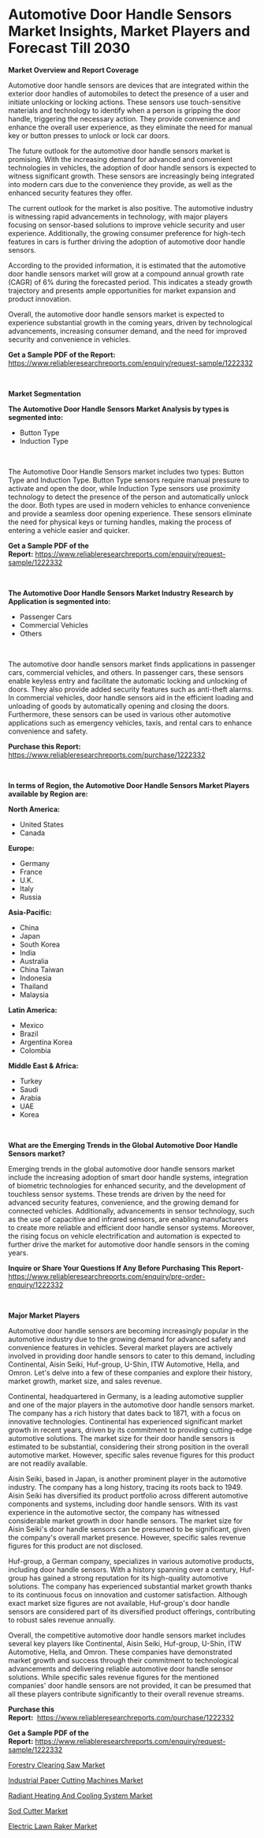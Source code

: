 <p><h1>Automotive Door Handle Sensors Market Insights, Market Players and Forecast Till 2030</h1></p><p><strong>Market Overview and Report Coverage</strong></p>
<p><p>Automotive door handle sensors are devices that are integrated within the exterior door handles of automobiles to detect the presence of a user and initiate unlocking or locking actions. These sensors use touch-sensitive materials and technology to identify when a person is gripping the door handle, triggering the necessary action. They provide convenience and enhance the overall user experience, as they eliminate the need for manual key or button presses to unlock or lock car doors.</p><p>The future outlook for the automotive door handle sensors market is promising. With the increasing demand for advanced and convenient technologies in vehicles, the adoption of door handle sensors is expected to witness significant growth. These sensors are increasingly being integrated into modern cars due to the convenience they provide, as well as the enhanced security features they offer.</p><p>The current outlook for the market is also positive. The automotive industry is witnessing rapid advancements in technology, with major players focusing on sensor-based solutions to improve vehicle security and user experience. Additionally, the growing consumer preference for high-tech features in cars is further driving the adoption of automotive door handle sensors.</p><p>According to the provided information, it is estimated that the automotive door handle sensors market will grow at a compound annual growth rate (CAGR) of 6% during the forecasted period. This indicates a steady growth trajectory and presents ample opportunities for market expansion and product innovation.</p><p>Overall, the automotive door handle sensors market is expected to experience substantial growth in the coming years, driven by technological advancements, increasing consumer demand, and the need for improved security and convenience in vehicles.</p></p>
<p><strong>Get a Sample PDF of the Report:</strong> <a href="https://www.reliableresearchreports.com/enquiry/request-sample/1222332">https://www.reliableresearchreports.com/enquiry/request-sample/1222332</a></p>
<p>&nbsp;</p>
<p><strong>Market Segmentation</strong></p>
<p><strong>The Automotive Door Handle Sensors Market Analysis by types is segmented into:</strong></p>
<p><ul><li>Button Type</li><li>Induction Type</li></ul></p>
<p>&nbsp;</p>
<p><p>The Automotive Door Handle Sensors market includes two types: Button Type and Induction Type. Button Type sensors require manual pressure to activate and open the door, while Induction Type sensors use proximity technology to detect the presence of the person and automatically unlock the door. Both types are used in modern vehicles to enhance convenience and provide a seamless door opening experience. These sensors eliminate the need for physical keys or turning handles, making the process of entering a vehicle easier and quicker.</p></p>
<p><strong>Get a Sample PDF of the Report:</strong>&nbsp;<a href="https://www.reliableresearchreports.com/enquiry/request-sample/1222332">https://www.reliableresearchreports.com/enquiry/request-sample/1222332</a></p>
<p>&nbsp;</p>
<p><strong>The Automotive Door Handle Sensors Market Industry Research by Application is segmented into:</strong></p>
<p><ul><li>Passenger Cars</li><li>Commercial Vehicles</li><li>Others</li></ul></p>
<p>&nbsp;</p>
<p><p>The automotive door handle sensors market finds applications in passenger cars, commercial vehicles, and others. In passenger cars, these sensors enable keyless entry and facilitate the automatic locking and unlocking of doors. They also provide added security features such as anti-theft alarms. In commercial vehicles, door handle sensors aid in the efficient loading and unloading of goods by automatically opening and closing the doors. Furthermore, these sensors can be used in various other automotive applications such as emergency vehicles, taxis, and rental cars to enhance convenience and safety.</p></p>
<p><strong>Purchase this Report:</strong>&nbsp; <a href="https://www.reliableresearchreports.com/purchase/1222332">https://www.reliableresearchreports.com/purchase/1222332</a></p>
<p>&nbsp;</p>
<p><strong>In terms of Region, the Automotive Door Handle Sensors Market Players available by Region are:</strong></p>
<p>
    <p> <strong> North America: </strong>
        <ul>
            <li>United States</li>
            <li>Canada</li>
        </ul>
        </p> 
    <p> <strong> Europe: </strong>
        <ul>
            <li>Germany</li>
            <li>France</li>
            <li>U.K.</li>
            <li>Italy</li>
            <li>Russia</li>
        </ul>
        </p> 
    <p> <strong> Asia-Pacific: </strong>
        <ul>
            <li>China</li>
            <li>Japan</li>
            <li>South Korea</li>
            <li>India</li>
            <li>Australia</li>
            <li>China Taiwan</li>
            <li>Indonesia</li>
            <li>Thailand</li>
            <li>Malaysia</li>
        </ul>
        </p> 
    <p> <strong> Latin America: </strong>
        <ul>
            <li>Mexico</li>
            <li>Brazil</li>
            <li>Argentina Korea</li>
            <li>Colombia</li>
        </ul>
        </p> 
    <p> <strong> Middle East & Africa: </strong>
        <ul>
            <li>Turkey</li>
            <li>Saudi</li>
            <li>Arabia</li>
            <li>UAE</li>
            <li>Korea</li>
        </ul>
    </p>
    </p>
<p>&nbsp;</p>
<p><strong>What are the Emerging Trends in the Global Automotive Door Handle Sensors market?</strong></p>
<p><p>Emerging trends in the global automotive door handle sensors market include the increasing adoption of smart door handle systems, integration of biometric technologies for enhanced security, and the development of touchless sensor systems. These trends are driven by the need for advanced security features, convenience, and the growing demand for connected vehicles. Additionally, advancements in sensor technology, such as the use of capacitive and infrared sensors, are enabling manufacturers to create more reliable and efficient door handle sensor systems. Moreover, the rising focus on vehicle electrification and automation is expected to further drive the market for automotive door handle sensors in the coming years.</p></p>
<p><strong>Inquire or Share Your Questions If Any Before Purchasing This Report</strong>- <a href="https://www.reliableresearchreports.com/enquiry/pre-order-enquiry/1222332">https://www.reliableresearchreports.com/enquiry/pre-order-enquiry/1222332</a></p>
<p>&nbsp;</p>
<p><strong>Major Market Players</strong></p>
<p><p>Automotive door handle sensors are becoming increasingly popular in the automotive industry due to the growing demand for advanced safety and convenience features in vehicles. Several market players are actively involved in providing door handle sensors to cater to this demand, including Continental, Aisin Seiki, Huf-group, U-Shin, ITW Automotive, Hella, and Omron. Let's delve into a few of these companies and explore their history, market growth, market size, and sales revenue.</p><p>Continental, headquartered in Germany, is a leading automotive supplier and one of the major players in the automotive door handle sensors market. The company has a rich history that dates back to 1871, with a focus on innovative technologies. Continental has experienced significant market growth in recent years, driven by its commitment to providing cutting-edge automotive solutions. The market size for their door handle sensors is estimated to be substantial, considering their strong position in the overall automotive market. However, specific sales revenue figures for this product are not readily available.</p><p>Aisin Seiki, based in Japan, is another prominent player in the automotive industry. The company has a long history, tracing its roots back to 1949. Aisin Seiki has diversified its product portfolio across different automotive components and systems, including door handle sensors. With its vast experience in the automotive sector, the company has witnessed considerable market growth in door handle sensors. The market size for Aisin Seiki's door handle sensors can be presumed to be significant, given the company's overall market presence. However, specific sales revenue figures for this product are not disclosed.</p><p>Huf-group, a German company, specializes in various automotive products, including door handle sensors. With a history spanning over a century, Huf-group has gained a strong reputation for its high-quality automotive solutions. The company has experienced substantial market growth thanks to its continuous focus on innovation and customer satisfaction. Although exact market size figures are not available, Huf-group's door handle sensors are considered part of its diversified product offerings, contributing to robust sales revenue annually. </p><p>Overall, the competitive automotive door handle sensors market includes several key players like Continental, Aisin Seiki, Huf-group, U-Shin, ITW Automotive, Hella, and Omron. These companies have demonstrated market growth and success through their commitment to technological advancements and delivering reliable automotive door handle sensor solutions. While specific sales revenue figures for the mentioned companies' door handle sensors are not provided, it can be presumed that all these players contribute significantly to their overall revenue streams.</p></p>
<p><strong>Purchase this Report:</strong>&nbsp;&nbsp;<a href="https://www.reliableresearchreports.com/purchase/1222332">https://www.reliableresearchreports.com/purchase/1222332</a></p>
<p></p>
<p><strong>Get a Sample PDF of the Report:</strong>&nbsp;<a href="https://www.reliableresearchreports.com/enquiry/request-sample/1222332">https://www.reliableresearchreports.com/enquiry/request-sample/1222332</a></p>
<p><p><a href="https://www.linkedin.com/pulse/forestry-clearing-saw-market-research-report-unlocks-analysis-zhcfe/">Forestry Clearing Saw Market</a></p><p><a href="https://medium.com/@marvinhug741/industrial-paper-cutting-machines-market-focuses-on-market-share-size-and-projected-forecast-till-5afae61a0e0b">Industrial Paper Cutting Machines Market</a></p><p><a href="https://medium.com/@thesjenney10210/decoding-radiant-heating-and-cooling-system-market-metrics-market-share-trends-and-growth-fdfd9606ebee">Radiant Heating And Cooling System Market</a></p><p><a href="https://www.linkedin.com/pulse/sod-cutter-market-challenges-opportunities-growth-drivers-xnoke/">Sod Cutter Market</a></p><p><a href="https://www.linkedin.com/pulse/electric-lawn-raker-market-research-report-provides-thorough-nycbe/">Electric Lawn Raker Market</a></p></p>